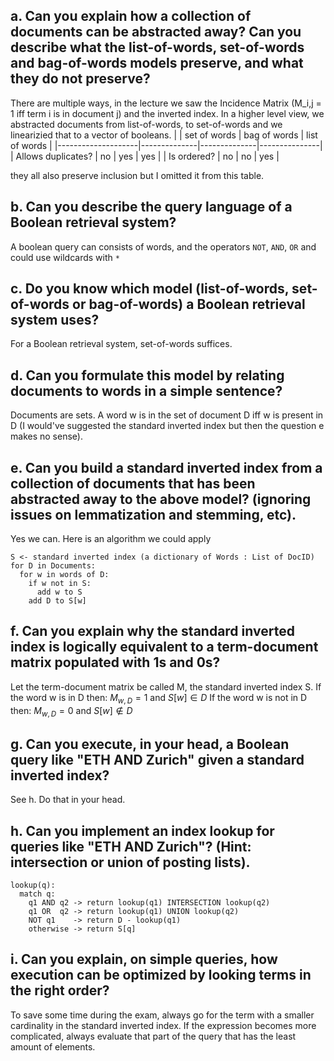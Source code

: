 ##  a. Can you explain how a collection of documents can be abstracted away? Can you describe what the list-of-words, set-of-words and bag-of-words models preserve, and what they do not preserve?

There are multiple ways, in the lecture we saw the Incidence Matrix (M_i,j = 1 iff term i is in document j) and the inverted index. In a higher level view, we abstracted documents from list-of-words, to set-of-words and we linearizied that to a vector of booleans.
|                    | set of words | bag of words | list of words |
|--------------------|--------------|--------------|---------------|
| Allows duplicates? | no           | yes          | yes           |
| Is ordered?        | no           | no           | yes           |

they all also preserve inclusion but I omitted it from this table.


## b. Can you describe the query language of a Boolean retrieval system?

A boolean query can consists of words, and the operators `NOT`, `AND`, `OR` and could use wildcards with `*`

## c. Do you know which model (list-of-words, set-of-words or bag-of-words) a Boolean retrieval system uses?

For a Boolean retrieval system, set-of-words suffices.

## d. Can you formulate this model by relating documents to words in a simple sentence?

Documents are sets. A word w is in the set of document D iff w is present in D (I would've suggested the standard inverted index but then the question e makes no sense).

## e. Can you build a standard inverted index from a collection of documents that has been abstracted away to the above model? (ignoring issues on lemmatization and stemming, etc).

Yes we can. Here is an algorithm we could apply
```
S <- standard inverted index (a dictionary of Words : List of DocID)
for D in Documents:
  for w in words of D:
    if w not in S:
      add w to S
    add D to S[w]
``` 

## f. Can you explain why the standard inverted index is logically equivalent to a term-document matrix populated with 1s and 0s?

Let the term-document matrix be called M, the standard inverted index S.
If the word w is in D then: $M_{w,D} = 1$ and $S[w] \in D$
If the word w is not in D then: $M_{w,D} = 0$ and $S[w] \notin D$

## g. Can you execute, in your head, a Boolean query like "ETH AND Zurich" given a standard inverted index?

See h. Do that in your head.

## h. Can you implement an index lookup for queries like "ETH AND Zurich"? (Hint: intersection or union of posting lists).

```
lookup(q):
  match q:
    q1 AND q2 -> return lookup(q1) INTERSECTION lookup(q2)
    q1 OR  q2 -> return lookup(q1) UNION lookup(q2)
    NOT q1    -> return D - lookup(q1)
    otherwise -> return S[q]
```
    
## i. Can you explain, on simple queries, how execution can be optimized by looking terms in the right order?

To save some time during the exam, always go for the term with a smaller cardinality in the standard inverted index. If the expression becomes more complicated, always evaluate that part of the query that has the least amount of elements.
